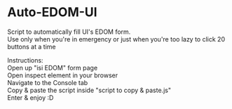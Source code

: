 # Auto-EDOM-UI
Script to automatically fill UI's EDOM form.   
Use only when you're in emergency or just when you're too lazy to click 20 buttons at a time    

Instructions:  
Open up "isi EDOM" form page  
Open inspect element in your browser  
Navigate to the Console tab  
Copy & paste the script inside "script to copy & paste.js"  
Enter & enjoy :D  
